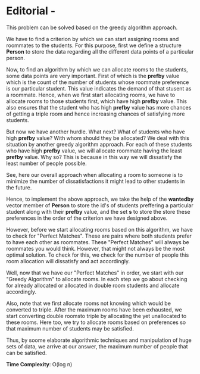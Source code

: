 # Editorial - 

This problem can be solved based on the greedy algorithm approach.

We have to find a criterion by which we can start assigning rooms and roommates to the students. For this purpose, first we define a structure **Person** to store the data regarding all the different data points of a particular person.

Now, to find an algorithm by which we can allocate rooms to the students, some data points are very important. First of which is the **prefby** value which is the count of the number of students whose roommate preference is our particular student. This value indicates the demand of that stusent as a roommate. Hence, when we first start allocating rooms, we have to allocate rooms to those students first, which have high **prefby** value. This also ensures that the student who has high **prefby** value has more chances of getting a triple room and hence increasing chances of satisfying more students.

But now we have another hurdle. What next? What of students who have high **prefby** value? With whom should they be allocated? We deal with this situation by another greedy algorithm approach. For each of these students who have high **prefby** value, we will allocate roommate having the least **prefby** value. Why so? This is because in this way we will dissatisfy the least number of people possible.

See, here our overall approach when allocating a room to someone is to minimize the number of dissatisfactions it might lead to other students in the future.

Hence, to implement the above approach, we take the help of the **wantedby** vector member of **Person** to store the id's of students preffering a particular student along with their **prefby** value, and the set **s** to store the store these preferences in the order of the criterion we have designed above.

However, before we start allocating rooms based on this algorithm, we have to check for "Perfect Matches". These are pairs where both students prefer to have each other as roommates. These "Perfect Matches" will always be roommates you would think. However, that might not always be the most optimal solution. To check for this, we check for the number of people this room allocation will dissatisfy and act accordingly.

Well, now that we have our "Perfect Matches" in order, we start with our "Greedy Algorithm" to allocate rooms. In each step we go about checking for already allocated or allocated in double room students and allocate accordingly.

Also, note that we first allocate rooms not knowing which would be converted to triple. After the maximum rooms have been exhausted, we start converting double roomsto triple by allocating the yet unallocated to these rooms. Here too, we try to allocate rooms based on preferences so that maximum number of students may be satisfied.

Thus, by soome elaborate algorithmic techniques and manipulation of huge sets of data, we arrive at our answer, the maximum number of people that can be satisfied.


**Time Complexity**: O(log n)
